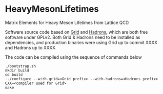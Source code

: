 # HeavyMesonLifetimes
Matrix Elements for Heavy Meson Lifetimes from Lattice QCD

Software source code based on [Grid](https://github.com/paboyle/Grid) and [Hadrons](https://github.com/aportelli/Hadrons), which are both free software under GPLv2. Both Grid & Hadrons need to be installed as dependencies, and production binaries were using Grid up to commit XXXX and Hadrons up to XXXX.

The code can be compiled using the sequence of commands below
```
./bootstrap.sh
mkdir build
cd build
../configure --with-grid=<Grid prefix> --with-hadrons=<Hadrons prefix> CXX=<compiler used for Grid>
make
```
